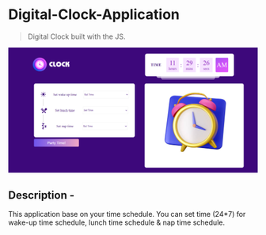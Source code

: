 # Digital-Clock-Application

> Digital Clock built with the JS.

![screenshot](https://github.com/chetanbhoyar22/Digital-Clock/blob/master/images/Snap%201.PNG)

## Description -

This application base on your time schedule. You can set time (24*7) for wake-up time schedule, lunch time schedule & nap time schedule. 

